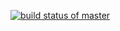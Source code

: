 [![build status of master](https://travis-ci.org/Shraddha007Gabani/Homework4test567.svg?branch=master)](https://travis-ci.org/Shraddha007Gabani/Homework4test567)
